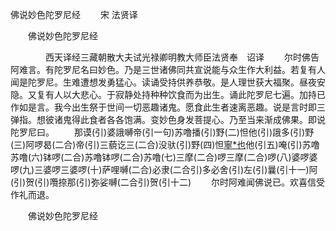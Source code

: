   佛说妙色陀罗尼经
　　宋 法贤译




　　佛说妙色陀罗尼经

　　　　西天译经三藏朝散大夫试光禄卿明教大师臣法贤奉　诏译
　　尔时佛告阿难言。有陀罗尼名曰妙色。乃是三世诸佛同共宣说能与众生作大利益。若复有人闻是陀罗尼。生难遭想发勇猛心。读诵受持供养恭敬。是人理世获大福聚。昼夜安隐。又复有人以大悲心。于寂静处持种种饮食而为出生。诵此陀罗尼七遍。加持已作如是言。我今出生祭于世间一切恶趣诸鬼。愿食此生者速离恶趣。说是言时即三弹指。想彼诸鬼得此食者各各饱满。变妙色身发菩提心。乃至当来渐成佛果。即说陀罗尼曰。
　　那谟(引)婆誐嚩帝(引一句)苏噜播(引)野(二)怛他(引)誐多(引)野(三)阿啰曷(二合)帝(引)三藐讫三(二合)没驮(引)野(四)怛[寧*也](切身)他(引五)唵(引)苏噜苏噜(六)钵啰(二合)苏噜钵啰(二合)苏噜(七)三摩(二合)啰三摩(二合)啰(八)婆啰婆啰(九)三婆啰三婆啰(十)萨哩嚩(二合)必隶(二合引)多必舍(引)左(引)曩(引十一)阿(引)贺(引)囕捺那(引)弥娑嚩(二合引)贺(引十二)
　　尔时阿难闻佛说已。欢喜信受作礼而退。

　　佛说妙色陀罗尼经


